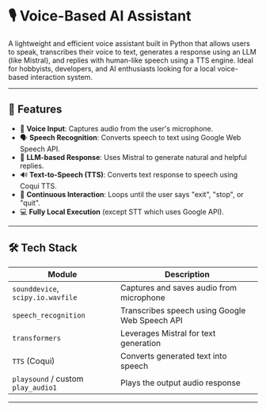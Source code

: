 # 🎙️ Voice-Based AI Assistant

A lightweight and efficient voice assistant built in Python that allows users to speak, transcribes their voice to text, generates a response using an LLM (like Mistral), and replies with human-like speech using a TTS engine. Ideal for hobbyists, developers, and AI enthusiasts looking for a local voice-based interaction system.

---

## 🧠 Features

- 🎤 **Voice Input**: Captures audio from the user's microphone.
- 🗣️ **Speech Recognition**: Converts speech to text using Google Web Speech API.
- 🤖 **LLM-based Response**: Uses Mistral to generate natural and helpful replies.
- 🔊 **Text-to-Speech (TTS)**: Converts text response to speech using Coqui TTS.
- 🔁 **Continuous Interaction**: Loops until the user says "exit", "stop", or "quit".
- 💻 **Fully Local Execution** (except STT which uses Google API).

---

## 🛠️ Tech Stack

| Module | Description |
|--------|-------------|
| `sounddevice`, `scipy.io.wavfile` | Captures and saves audio from microphone |
| `speech_recognition` | Transcribes speech using Google Web Speech API |
| `transformers` | Leverages Mistral for text generation |
| `TTS` (Coqui) | Converts generated text into speech |
| `playsound` / custom `play_audio1` | Plays the output audio response |

---

